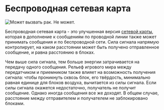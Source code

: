 # Беспроводная сетевая карта

![Может вызвать рак. Не может.](oredict:oc:wlanCard)

Беспроводная сетевая карта - это улучшенная версия [сетевой карты](lanCard.md), которая в дополнение к сообщениям по проводной линии также может принимать сообщения и по беспроводной сети. Сила сигнала напрямую контролирует, на каком расстоянии может быть получено отправленное сообщение, и равна расстоянию в блоках.

Чем выше сила сигнала, тем больше энергии затрачивается на передачу одного сообщения. Рельеф игрового мира между передатчиком и приемником также влияет на возможность получения сигнала: чтобы проникнуть сквозь блок, его твёрдость, минимально равная единице для блоков воздуха, вычитается из силы сигнала. Если силы сигнала окажется недостаточно, получатель не получит сообщение. Однако иногда сообщения все же доходят. В общем случае, расстояние между отправителем и получателем не заблокировано блоками.
